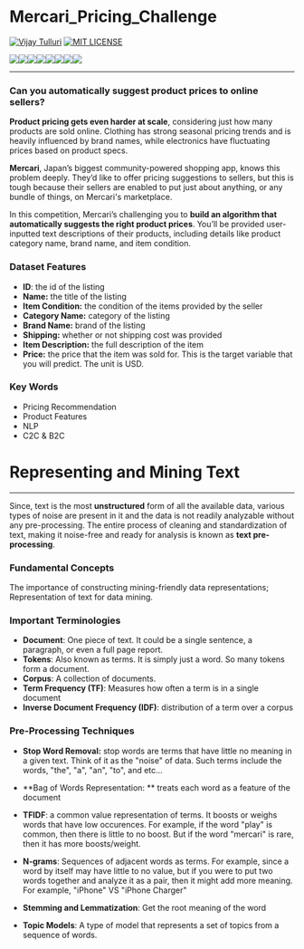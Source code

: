 # Mercari_Pricing_Challenge

[![Vijay Tulluri](https://img.shields.io/badge/Vijay-Tulluri-red.svg)](https://vijaytulluri.com/)
[![MIT LICENSE](https://img.shields.io/badge/MIT-License-red.svg)](https://github.com/tullurivijay/Mercari_Pricing_Challenge/blob/master/LICENSE.MD)

[![](https://sourcerer.io/fame/tullurivijay/tullurivijay/Mercari_Pricing_Challenge/images/0)](https://sourcerer.io/fame/tullurivijay/tullurivijay/Mercari_Pricing_Challenge/links/0)[![](https://sourcerer.io/fame/tullurivijay/tullurivijay/Mercari_Pricing_Challenge/images/1)](https://sourcerer.io/fame/tullurivijay/tullurivijay/Mercari_Pricing_Challenge/links/1)[![](https://sourcerer.io/fame/tullurivijay/tullurivijay/Mercari_Pricing_Challenge/images/2)](https://sourcerer.io/fame/tullurivijay/tullurivijay/Mercari_Pricing_Challenge/links/2)[![](https://sourcerer.io/fame/tullurivijay/tullurivijay/Mercari_Pricing_Challenge/images/3)](https://sourcerer.io/fame/tullurivijay/tullurivijay/Mercari_Pricing_Challenge/links/3)[![](https://sourcerer.io/fame/tullurivijay/tullurivijay/Mercari_Pricing_Challenge/images/4)](https://sourcerer.io/fame/tullurivijay/tullurivijay/Mercari_Pricing_Challenge/links/4)[![](https://sourcerer.io/fame/tullurivijay/tullurivijay/Mercari_Pricing_Challenge/images/5)](https://sourcerer.io/fame/tullurivijay/tullurivijay/Mercari_Pricing_Challenge/links/5)[![](https://sourcerer.io/fame/tullurivijay/tullurivijay/Mercari_Pricing_Challenge/images/6)](https://sourcerer.io/fame/tullurivijay/tullurivijay/Mercari_Pricing_Challenge/links/6)[![](https://sourcerer.io/fame/tullurivijay/tullurivijay/Mercari_Pricing_Challenge/images/7)](https://sourcerer.io/fame/tullurivijay/tullurivijay/Mercari_Pricing_Challenge/links/7)


***
### Can you automatically suggest product prices to online sellers?

**Product pricing gets even harder at scale**, considering just how many products are sold online. Clothing has strong seasonal pricing trends and is heavily influenced by brand names, while electronics have fluctuating prices based on product specs.

**Mercari**, Japan’s biggest community-powered shopping app, knows this problem deeply. They’d like to offer pricing suggestions to sellers, but this is tough because their sellers are enabled to put just about anything, or any bundle of things, on Mercari's marketplace.

In this competition, Mercari’s challenging you to **build an algorithm that automatically suggests the right product prices**. You’ll be provided user-inputted text descriptions of their products, including details like product category name, brand name, and item condition.

### Dataset Features

- **ID**: the id of the listing
- **Name:** the title of the listing
- **Item Condition:** the condition of the items provided by the seller
- **Category Name:** category of the listing
- **Brand Name:** brand of the listing
- **Shipping:** whether or not shipping cost was provided
- **Item Description:** the full description of the item
- **Price:** the price that the item was sold for. This is the target variable that you will predict. The unit is USD.

### Key Words
- Pricing Recommendation
- Product Features
- NLP
- C2C & B2C

# Representing and Mining Text
***
Since, text is the most **unstructured** form of all the available data, various types of noise are present in it and the data is not readily analyzable without any pre-processing. The entire process of cleaning and standardization of text, making it noise-free and ready for analysis is known as **text pre-processing**.

### Fundamental Concepts 

The importance of constructing mining-friendly data representations; Representation of text for data mining. 

### Important Terminologies
- **Document**: One piece of text. It could be a single sentence, a paragraph, or even a full page report. 
- **Tokens**: Also known as terms. It is simply just a word. So many tokens form a document. 
- **Corpus**: A collection of documents. 
- **Term Frequency (TF)**: Measures how often a term is in a single document
- **Inverse Document Frequency (IDF)**: distribution of a term over a corpus

### Pre-Processing Techniques
- **Stop Word Removal:** stop words are terms that have little no meaning in a given text. Think of it as the "noise" of data. Such terms include the words, "the", "a", "an", "to", and etc...
- **Bag of Words Representation: ** treats each word as a feature of the document

- **TFIDF**: a common value representation of terms. It boosts or weighs words that have low occurences. For example, if the word "play" is common, then there is little to no boost. But if the word "mercari" is rare, then it has more boosts/weight. 

- **N-grams**: Sequences of adjacent words as terms. For example, since a word by itself may have little to no value, but if you were to put two words together and analyze it as a pair, then it might add more meaning. For example, "iPhone" VS "iPhone Charger"

- **Stemming and Lemmatization**: Get the root meaning of the word

- **Topic Models**: A type of model that represents a set of topics from a sequence of words. 


